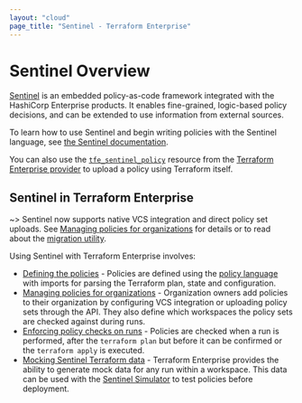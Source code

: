 ```yaml
---
layout: "cloud"
page_title: "Sentinel - Terraform Enterprise"
---
```


# Sentinel Overview

[Sentinel](https://www.hashicorp.com/sentinel) is an embedded policy-as-code
framework integrated with the HashiCorp Enterprise products. It enables
fine-grained, logic-based policy decisions, and can be extended to use
information from external sources.

To learn how to use Sentinel and begin writing policies with the Sentinel
language, see [the Sentinel
documentation](https://docs.hashicorp.com/sentinel/writing/).

You can also use the
[`tfe_sentinel_policy`](/docs/providers/tfe/r/sentinel_policy.html) resource
from the [Terraform Enterprise provider](/docs/providers/tfe/) to upload a
policy using Terraform itself.

## Sentinel in Terraform Enterprise

~> Sentinel now supports native VCS integration and direct policy set uploads.
   See [Managing policies for organizations](./manage-policies.html) for details
   or to read about the [migration utility](./manage-policies.html#migration-utility).

Using Sentinel with Terraform Enterprise involves:

- [Defining the policies](./import/index.html) - Policies are defined using the
  [policy language](https://docs.hashicorp.com/sentinel/concepts/language) with
  imports for parsing the Terraform plan, state and configuration.
- [Managing policies for organizations](./manage-policies.html) -
  Organization owners add policies to their organization by configuring VCS
  integration or uploading policy sets through the API. They also define which
  workspaces the policy sets are checked against during runs.
- [Enforcing policy checks on runs](./enforce.html) - Policies are checked when
  a run is performed, after the `terraform plan` but before it can be confirmed
  or the `terraform apply` is executed.
- [Mocking Sentinel Terraform data](./mock.html) - Terraform Enterprise provides
  the ability to generate mock data for any run within a workspace. This data
  can be used with the [Sentinel
  Simulator](https://docs.hashicorp.com/sentinel/commands/) to test policies
  before deployment.
